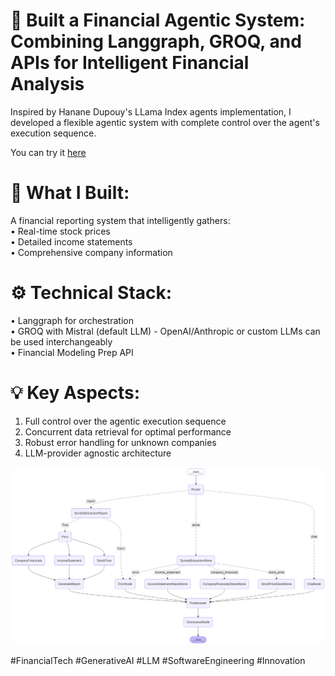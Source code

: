 # 🔧 Built a Financial Agentic System: Combining Langgraph, GROQ, and APIs for Intelligent Financial Analysis

Inspired by Hanane Dupouy's LLama Index agents implementation, I developed a flexible agentic system with complete control over the agent's execution sequence.

You can try it [here](https://langgraph-sqtz5fcof3bdjce3w3gbun.streamlit.app/)

# 🎯 What I Built:
A financial reporting system that intelligently gathers:  
• Real-time stock prices  
• Detailed income statements  
• Comprehensive company information 

# ⚙️ Technical Stack:
• Langgraph for orchestration  
• GROQ with Mistral (default LLM) - OpenAI/Anthropic or custom LLMs can be used interchangeably  
• Financial Modeling Prep API

# 💡 Key Aspects:
1. Full control over the agentic execution sequence
2. Concurrent data retrieval for optimal performance
3. Robust error handling for unknown companies
4. LLM-provider agnostic architecture

![graphical representation of agentic flow](financial_data_report_graph.png)

#FinancialTech #GenerativeAI #LLM #SoftwareEngineering #Innovation